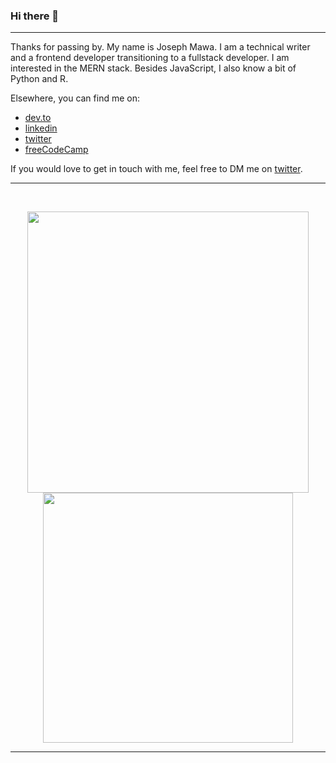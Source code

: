 ### Hi there 👋
---

Thanks for passing by. My name is Joseph Mawa. I am a technical writer and a frontend developer transitioning to a fullstack developer. I am interested in the MERN stack. Besides JavaScript, I also know a bit of Python and R.

Elsewhere, you can find me on:
- [dev.to](https://dev.to/nibble)
- [linkedin](https://www.linkedin.com/in/joseph-mawa-465000203/)
- [twitter](https://twitter.com/MJMAWA)
- [freeCodeCamp](https://www.freecodecamp.org/news/author/joseph/)

If you would love to get in touch with me, feel free to DM me on [twitter](https://twitter.com/MJMAWA).

---


<br />
<p align="center">
<img src="https://github-readme-stats.vercel.app/api?username=nibble0101&theme=radical&show_icons=true" width="450"/>
<img src="https://github-readme-stats.vercel.app/api/top-langs/?username=nibble0101&layout=compact&theme=radical" width="400" />
</p>

----
